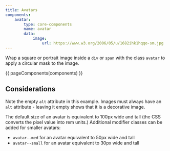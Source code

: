 ```yaml
---
title: Avatars
components:
    avatar:
        type: core-components
        name: avatar
        data:
            image:
                url: https://www.w3.org/2006/05/u/1682ihk1hqqo-sm.jpg
---
```

Wrap a square or portrait image inside a `div` or `span` with the class `avatar` to apply a circular mask to the image.

{{ pageComponents(components) }}

Considerations
--------------

Note the empty `alt` attribute in this example. Images must always have an `alt` attribute - leaving it empty shows that it is a decorative image.

The default size of an avatar is equivalent to 100px wide and tall (the CSS converts the pixel value into rem units.) Additional modifier classes can be added for smaller avatars:

-   `avatar--med` for an avatar equivalent to 50px wide and tall
-   `avatar--small` for an avatar equivalent to 30px wide and tall